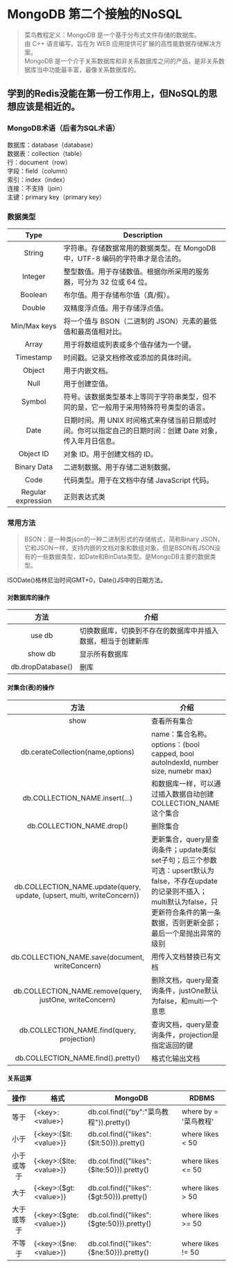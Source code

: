 # MongoDB 第二个接触的NoSQL
> 菜鸟教程定义：MongoDB 是一个基于分布式文件存储的数据库。  
由 C++ 语言编写。旨在为 WEB 应用提供可扩展的高性能数据存储解决方案。  
MongoDB 是一个介于关系数据库和非关系数据库之间的产品，是非关系数据库当中功能最丰富，最像关系数据库的。
## 学到的Redis没能在第一份工作用上，但NoSQL的思想应该是相近的。
### MongoDB术语（后者为SQL术语）
数据库：database（database）  
数据表：collection（table）  
行：document（row）  
字段：field（column）  
索引：index（index）  
连接：不支持（join）  
主键：primary key（primary key）  
### 数据类型
Type | Description
:-:|-
String	|字符串。存储数据常用的数据类型。在 MongoDB 中，UTF-8 编码的字符串才是合法的。
Integer	|整型数值。用于存储数值。根据你所采用的服务器，可分为 32 位或 64 位。
Boolean	|布尔值。用于存储布尔值（真/假）。
Double	|双精度浮点值。用于存储浮点值。
Min/Max keys	|将一个值与 BSON（二进制的 JSON）元素的最低值和最高值相对比。
Array	|用于将数组或列表或多个值存储为一个键。
Timestamp	|时间戳。记录文档修改或添加的具体时间。
Object	|用于内嵌文档。
Null	|用于创建空值。
Symbol	|符号。该数据类型基本上等同于字符串类型，但不同的是，它一般用于采用特殊符号类型的语言。
Date	|日期时间。用 UNIX 时间格式来存储当前日期或时间。你可以指定自己的日期时间：创建 Date 对象，传入年月日信息。
Object ID	|对象 ID。用于创建文档的 ID。
Binary Data	|二进制数据。用于存储二进制数据。
Code	|代码类型。用于在文档中存储 JavaScript 代码。
Regular expression	|正则表达式类
### 常用方法
> BSON：是一种类json的一种二进制形式的存储格式，简称Binary JSON，它和JSON一样，支持内嵌的文档对象和数组对象，但是BSON有JSON没有的一些数据类型，如Date和BinData类型。是MongoDB主要的数据类型。  

ISODate()格林尼治时间GMT+0，Date()JS中的日期方法。  
#### 对数据库的操作
方法|介绍
:-:|-
use db | 切换数据库，切换到不存在的数据库中并插入数据，相当于创建新库
show db | 显示所有数据库
db.dropDatabase() | 删库
#### 对集合(表)的操作
方法|介绍
:-:|-
show | 查看所有集合
db.cerateCollection(name,options) |name：集合名称。options：(bool capped, bool autoIndexId, number size, numebr max)
db.COLLECTION_NAME.insert(...) | 和数据库一样，可以通过插入数据自动创建COLLECTION_NAME这个集合
db.COLLECTION_NAME.drop() | 删除集合
db.COLLECTION_NAME.update(query, update, (upsert, multi, writeConcern)) | 更新集合，query是查询条件；update类似set子句；后三个参数可选：upsert默认为false，不存在update的记录则不插入；multi默认为false，只更新符合条件的第一条数据，否则更新全部；最后一个是抛出异常的级别
db.COLLECTION_NAME.save(document, writeConcern) | 用传入文档替换已有文档
db.COLLECTION_NAME.remove(query, justOne, writeConcern) | 删除文档，query是查询条件，justOne默认为false，和multi一个意思
db.COLLECTION_NAME.find(query, projection) | 查询文档，query是查询条件，projection是指定返回的键
db.COLLECTION_NAME.find().pretty() | 格式化输出文档
#### 关系运算
操作|格式|MongoDB|RDBMS
:-:|-|-|-
等于	|{\<key>:\<value>}	|db.col.find({"by":"菜鸟教程"}).pretty()	|where by = '菜鸟教程'
小于	|{\<key>:{$lt:\<value>}}	|db.col.find({"likes":{$lt:50}}).pretty()	|where likes < 50
小于或等于	|{\<key>:{$lte:\<value>}}|	db.col.find({"likes":{$lte:50}}).pretty()	|where likes <= 50
大于	|{\<key>:{$gt:\<value>}}	|db.col.find({"likes":{$gt:50}}).pretty()	|where likes > 50
大于或等于|	{\<key>:{$gte:\<value>}}	|db.col.find({"likes":{$gte:50}}).pretty()	|where likes >= 50
不等于|	{\<key>:{$ne:\<value>}}	|db.col.find({"likes":{$ne:50}}).pretty()	|where likes != 50
